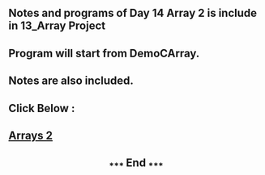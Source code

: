 ## Notes and programs of Day 14 Array 2 is include in 13_Array Project
## Program will start from DemoCArray.
## Notes are also included.
## Click Below :
## [ Arrays 2](./13_Arrays/src/main/scala/Notes.md)




<h2 align="center"><sub>*** </sub> End <sub>***</sub></h2>
